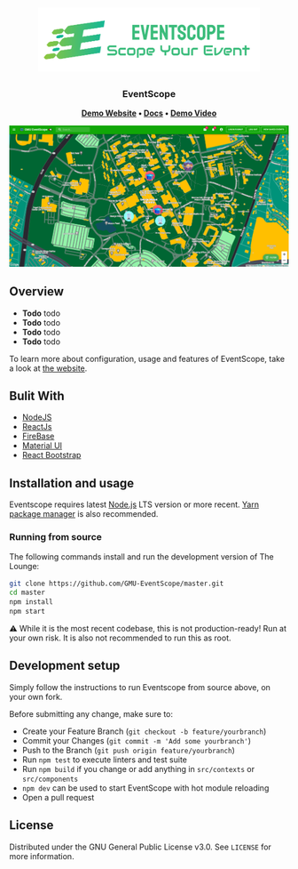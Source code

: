 <h1 align="center">
	<img
		width="400"
		alt="EventScope"
		src="img/logo_h.png">
</h1>

<h3 align="center">
	EventScope
</h3>

<p align="center">
	<strong>
		<a href="">Demo Website</a>
		•
		<a href="">Docs</a>
		•
		<a href="">Demo Video</a>
	</strong>
</p>
<!-- <p align="center">
	<a href="https://demo.thelounge.chat/"><img
		alt="#thelounge IRC channel on freenode"
		src="https://img.shields.io/badge/freenode-%23thelounge-415364.svg?colorA=ff9e18"></a>
	<a href="https://yarn.pm/thelounge"><img
		alt="npm version"
		src="https://img.shields.io/npm/v/thelounge.svg?colorA=333a41&maxAge=3600"></a>
	<a href="https://github.com/thelounge/thelounge/actions"><img
		alt="Build Status"
		src="https://github.com/thelounge/thelounge/workflows/Build/badge.svg"></a>
	<a href="https://npm-stat.com/charts.html?package=thelounge&from=2016-02-12"><img
		alt="Total downloads on npm"
		src="https://img.shields.io/npm/dy/thelounge.svg?colorA=333a41&colorB=007dc7&maxAge=3600&label=Downloads"></a>
</p> -->

<p align="center">
	<img src="img/eventscope.png" width="550">
</p>

## Overview

- **Todo** todo
- **Todo** todo
- **Todo** todo
- **Todo** todo


To learn more about configuration, usage and features of EventScope, take a look at [the website](https://).


## Bulit With

* [NodeJS](https://nodejs.org/en/)
* [ReactJs](https://reactjs.org/)
* [FireBase](https://firebase.google.com/)
* [Material UI](https://material-ui.com/)
* [React Bootstrap](https://react-bootstrap.github.io/)

## Installation and usage

Eventscope requires latest [Node.js](https://nodejs.org/) LTS version or more recent.
[Yarn package manager](https://yarnpkg.com/) is also recommended.  

### Running from source

The following commands install and run the development version of The Lounge:

```sh
git clone https://github.com/GMU-EventScope/master.git
cd master
npm install
npm start
```

⚠️ While it is the most recent codebase, this is not production-ready! 
Run at your own risk. It is also not recommended to run this as root.

## Development setup

Simply follow the instructions to run Eventscope from source above, on your own
fork.

Before submitting any change, make sure to:

- Create your Feature Branch (`git checkout -b feature/yourbranch`)
- Commit your Changes (`git commit -m 'Add some yourbranch'`)
- Push to the Branch (`git push origin feature/yourbranch`)
- Run `npm test` to execute linters and test suite
- Run `npm build` if you change or add anything in `src/contexts` or `src/components`
- `npm dev` can be used to start EventScope with hot module reloading
- Open a pull request

## License

Distributed under the GNU General Public License v3.0. See `LICENSE` for more information.
